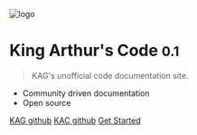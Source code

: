 <!-- _coverpage.md -->

![logo](https://camo.githubusercontent.com/2aa7d6940b246e2327b90810ee4c4ec4e2cb7b52/687474703a2f2f692e696d6775722e636f6d2f37393472597a672e706e67)

# King Arthur's Code <small>0.1</small>

> KAG's unofficial code documentation site.

- Community driven documentation
- Open source

[KAG github](https://github.com/transhumandesign/kag-base/)
[KAC github](https://github.com/Vam-Jam/KAC/)
[Get Started](#Welcome)
